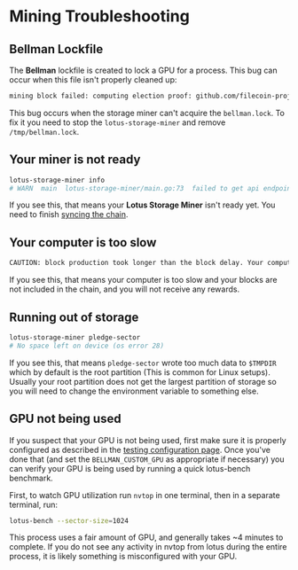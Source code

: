 # Mining Troubleshooting

## Bellman Lockfile

The **Bellman** lockfile is created to lock a GPU for a process. This bug can
occur when this file isn't properly cleaned up:

```sh
mining block failed: computing election proof: github.com/filecoin-project/lotus/miner.(*Miner).mineOne
```

This bug occurs when the storage miner can't acquire the `bellman.lock`. To fix
it you need to stop the `lotus-storage-miner` and remove `/tmp/bellman.lock`.

## Your miner is not ready

```sh
lotus-storage-miner info
# WARN  main  lotus-storage-miner/main.go:73  failed to get api endpoint: (/Users/myrmidon/.lotusstorage) %!w(*errors.errorString=&{API not running (no endpoint)}):
```

If you see this, that means your **Lotus Storage Miner** isn't ready yet. You
need to finish [syncing the chain](https://docs.lotu.sh/en+join-testnet).

## Your computer is too slow

```sh
CAUTION: block production took longer than the block delay. Your computer may not be fast enough to keep up
```

If you see this, that means your computer is too slow and your blocks are not
included in the chain, and you will not receive any rewards.

## Running out of storage

```sh
lotus-storage-miner pledge-sector
# No space left on device (os error 28)
```

If you see this, that means `pledge-sector` wrote too much data to `$TMPDIR`
which by default is the root partition (This is common for Linux setups).
Usually your root partition does not get the largest partition of storage so you
will need to change the environment variable to something else.

## GPU not being used

If you suspect that your GPU is not being used, first make sure it is properly
configured as described in the [testing configuration page](hardware-mining.md).
Once you've done that (and set the `BELLMAN_CUSTOM_GPU` as appropriate if
necessary) you can verify your GPU is being used by running a quick lotus-bench
benchmark.

First, to watch GPU utilization run `nvtop` in one terminal, then in a separate
terminal, run:

```sh
lotus-bench --sector-size=1024
```

This process uses a fair amount of GPU, and generally takes ~4 minutes to
complete. If you do not see any activity in nvtop from lotus during the entire
process, it is likely something is misconfigured with your GPU.
